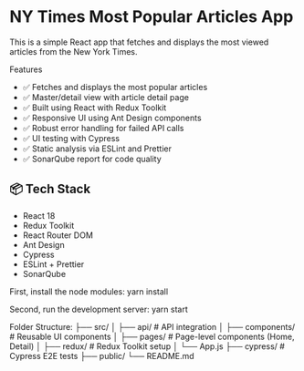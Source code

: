 # NY Times Most Popular Articles App

This is a simple React app that fetches and displays the most viewed articles from the New York Times.

Features
- ✅ Fetches and displays the most popular articles
- ✅ Master/detail view with article detail page
- ✅ Built using React with Redux Toolkit
- ✅ Responsive UI using Ant Design components
- ✅ Robust error handling for failed API calls
- ✅ UI testing with Cypress
- ✅ Static analysis via ESLint and Prettier
- ✅ SonarQube report for code quality

## 📦 Tech Stack

- React 18
- Redux Toolkit
- React Router DOM
- Ant Design
- Cypress
- ESLint + Prettier
- SonarQube

First, install the node modules:
yarn install

Second, run the development server:
yarn start

Folder Structure:
├── src/
│   ├── api/              # API integration
│   ├── components/       # Reusable UI components
│   ├── pages/            # Page-level components (Home, Detail)
│   ├── redux/            # Redux Toolkit setup
│   └── App.js
├── cypress/              # Cypress E2E tests
├── public/
└── README.md
